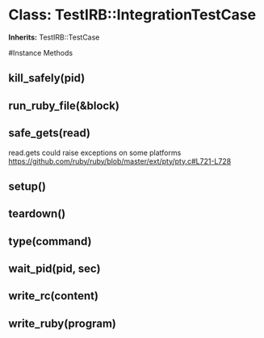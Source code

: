 # Class: TestIRB::IntegrationTestCase
**Inherits:** TestIRB::TestCase
    




#Instance Methods
## kill_safely(pid) [](#method-i-kill_safely)

## run_ruby_file(&block) [](#method-i-run_ruby_file)

## safe_gets(read) [](#method-i-safe_gets)
read.gets could raise exceptions on some platforms
https://github.com/ruby/ruby/blob/master/ext/pty/pty.c#L721-L728

## setup() [](#method-i-setup)

## teardown() [](#method-i-teardown)

## type(command) [](#method-i-type)

## wait_pid(pid, sec) [](#method-i-wait_pid)

## write_rc(content) [](#method-i-write_rc)

## write_ruby(program) [](#method-i-write_ruby)

